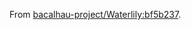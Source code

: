 From [bacalhau-project/Waterlily:bf5b237](https://github.com/bacalhau-project/Waterlily/tree/bf5b237).

